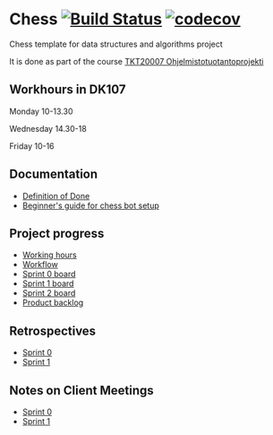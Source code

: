 # Chess [![Build Status](https://travis-ci.org/TiraLabra/chess.svg?branch=master)](https://travis-ci.org/TiraLabra/chess) [![codecov](https://codecov.io/gh/TiraLabra/chess/branch/master/graph/badge.svg)](https://codecov.io/gh/TiraLabra/chess)

Chess template for data structures and algorithms project

It is done as part of the course [TKT20007 Ohjelmistotuotantoprojekti](https://github.com/HY-TKTL/TKT20007-Ohjelmistotuotantoprojekti)

## Workhours in DK107

Monday 10-13.30

Wednesday 14.30-18

Friday 10-16

## Documentation
- [Definition of Done](https://helsinkifi-my.sharepoint.com/:w:/g/personal/jermusto_ad_helsinki_fi/Ea7I4Fxar9dEjPrevnzOXaMBuWZ7h_ZDH5jQdJm7uQ_Sjw)
- [Beginner's guide for chess bot setup](https://github.com/TiraLabra/chess/blob/master/documentation/Beginners_guide.md)

## Project progress
- [Working hours](https://helsinkifi-my.sharepoint.com/:x:/g/personal/jermusto_ad_helsinki_fi/EWKQox0uvixEupOQ90-N2u0BDQv4EVi05rhoQAP-vzImlg?e=zcIxHE)
- [Workflow](https://helsinkifi-my.sharepoint.com/:w:/g/personal/jermusto_ad_helsinki_fi/Ea9AnzQhw79PrinE3BbHqvIBcvvZ3k_Q0KPHYS4sj6KzsQ?e=PQUDBy)
- [Sprint 0 board](https://github.com/TiraLabra/chess/projects/1)
- [Sprint 1 board](https://github.com/TiraLabra/chess/projects/2) 
- [Sprint 2 board](https://github.com/TiraLabra/chess/projects/3)
- [Product backlog](https://helsinkifi-my.sharepoint.com/:x:/g/personal/jermusto_ad_helsinki_fi/EbSHuSez9tVNi0CxTRtVU_sBo6SEdoqiayo5-I-wRxh_XA?e=TAZVRq)

## Retrospectives
- [Sprint 0](https://helsinkifi-my.sharepoint.com/:w:/g/personal/jermusto_ad_helsinki_fi/EX7DEhSqQa1Cr1Frk_s9DIoByCM3laqIdS27pmF0lMYovg?e=ZuwpOr)
- [Sprint 1](https://helsinkifi-my.sharepoint.com/:w:/g/personal/jermusto_ad_helsinki_fi/EaCafe0NeQhIn9RvXX5NGdIBhEdWoSMhUK8QN81QgAOEiQ?e=uZb7Uu)

## Notes on Client Meetings

- [Sprint 0](https://helsinkifi-my.sharepoint.com/:w:/g/personal/jermusto_ad_helsinki_fi/EU6FbXQiGKBNuPhorreCqvoBszaWPCm9tC-sVFk3GOWwbQ?e=7R1OJo)
- [Sprint 1](https://helsinkifi-my.sharepoint.com/:w:/g/personal/jermusto_ad_helsinki_fi/EfJxIu_TyNRAmp_pyUaEcBQBCu1vNHMAGViYYpNLfkISGQ?e=l4siCN)
